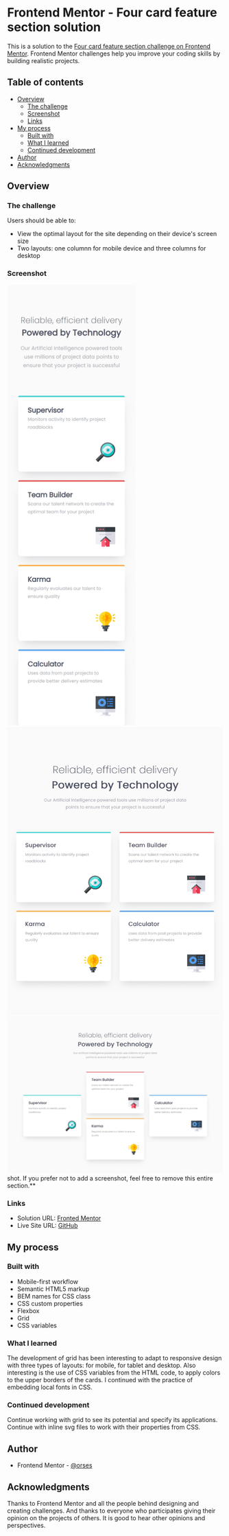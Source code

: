 # Frontend Mentor - Four card feature section solution

This is a solution to the [Four card feature section challenge on Frontend Mentor](https://www.frontendmentor.io/challenges/four-card-feature-section-weK1eFYK). Frontend Mentor challenges help you improve your coding skills by building realistic projects.

## Table of contents

- [Overview](#overview)
  - [The challenge](#the-challenge)
  - [Screenshot](#screenshot)
  - [Links](#links)
- [My process](#my-process)
  - [Built with](#built-with)
  - [What I learned](#what-i-learned)
  - [Continued development](#continued-development)
- [Author](#author)
- [Acknowledgments](#acknowledgments)

## Overview

### The challenge

Users should be able to:

- View the optimal layout for the site depending on their device's screen size
- Two layouts: one columnn for mobile device and three columns for desktop

### Screenshot

<img src="./data/screenshot_mobile_375.jpg" width="300">
<img src="./data/screenshot_tablet.jpg" width="600">
<img src="./data/screenshot_desktop.jpg" width="600">
shot. If you prefer not to add a screenshot, feel free to remove this entire section.**

### Links

- Solution URL: [Fronted Mentor](https://www.frontendmentor.io/solutions/responsive-layout-with-grid-WlZNOBbyaV)
- Live Site URL: [GitHub](https://orses.github.io/html-css/card_four_feature/)

## My process

### Built with

- Mobile-first workflow
- Semantic HTML5 markup
- BEM names for CSS class
- CSS custom properties
- Flexbox
- Grid
- CSS variables

### What I learned

The development of grid has been interesting to adapt to responsive design with three types of layouts: for mobile, for tablet and desktop.
Also interesting is the use of CSS variables from the HTML code, to apply colors to the upper borders of the cards.
I continued with the practice of embedding local fonts in CSS.

### Continued development

Continue working with grid to see its potential and specify its applications.
Continue with inline svg files to work with their properties from CSS.

## Author

- Frontend Mentor - [@orses](https://www.frontendmentor.io/profile/orses)

## Acknowledgments

Thanks to Frontend Mentor and all the people behind designing and creating challenges.
And thanks to everyone who participates giving their opinion on the projects of others. It is good to hear other opinions and perspectives.
